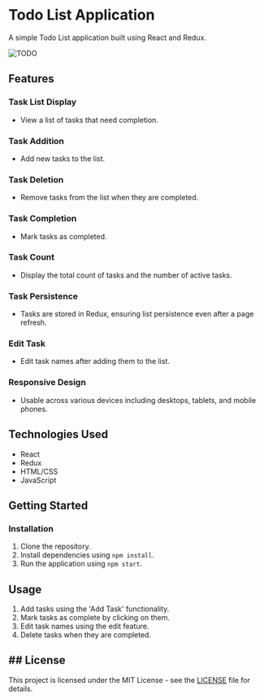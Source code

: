 # Todo List Application

A simple Todo List application built using React and Redux.

![TODO](https://github.com/Prashantly/TodoApp-React-Redux/assets/99544800/80fb90fe-70ee-4aac-9a7e-242dbf50724c)

## Features

### Task List Display

- View a list of tasks that need completion.

### Task Addition

- Add new tasks to the list.

### Task Deletion

- Remove tasks from the list when they are completed.

### Task Completion

- Mark tasks as completed.

### Task Count

- Display the total count of tasks and the number of active tasks.

### Task Persistence

- Tasks are stored in Redux, ensuring list persistence even after a page refresh.

### Edit Task

- Edit task names after adding them to the list.

### Responsive Design

- Usable across various devices including desktops, tablets, and mobile phones.

## Technologies Used

- React
- Redux
- HTML/CSS
- JavaScript

## Getting Started

### Installation

1. Clone the repository.
2. Install dependencies using `npm install`.
3. Run the application using `npm start`.

## Usage

1. Add tasks using the 'Add Task' functionality.
2. Mark tasks as complete by clicking on them.
3. Edit task names using the edit feature.
4. Delete tasks when they are completed.

## ## License

This project is licensed under the MIT License - see the [LICENSE](LICENSE) file for details.
